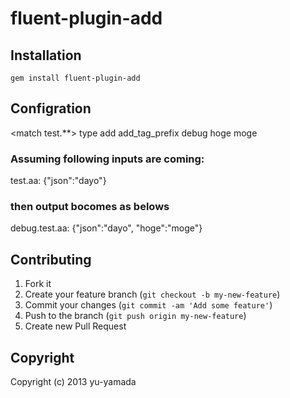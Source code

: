 # fluent-plugin-add 


## Installation


    gem install fluent-plugin-add

## Configration
  <match test.**>
    type add
    add_tag_prefix debug
    <pair>
      hoge moge
    </pair>
  </match>


### Assuming following inputs are coming:
test.aa: {"json":"dayo"}
### then output bocomes as belows
debug.test.aa: {"json":"dayo", "hoge":"moge"}


## Contributing

1. Fork it
2. Create your feature branch (`git checkout -b my-new-feature`)
3. Commit your changes (`git commit -am 'Add some feature'`)
4. Push to the branch (`git push origin my-new-feature`)
5. Create new Pull Request

## Copyright
Copyright (c) 2013 yu-yamada
